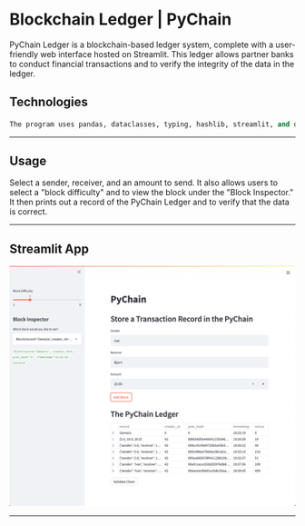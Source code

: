 # Blockchain Ledger | PyChain

PyChain Ledger is a blockchain-based ledger system, complete with a user-friendly web interface hosted on Streamlit. This ledger allows partner banks to conduct financial transactions and to verify the integrity of the data in the ledger.


## Technologies

```python
The program uses pandas, dataclasses, typing, hashlib, streamlit, and datetime.
```

---

## Usage

Select a sender, receiver, and an amount to send. It also allows users to select a "block difficulty" and to view the block under the "Block Inspector." It then prints out a record of the PyChain Ledger and to verify that the data is correct.

---

## Streamlit App

![Streamlit](streamlit_pychain.png)

---
